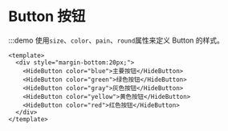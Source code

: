 <!--
 * @Author: hidetodong
 * @Date: 2022-08-14 20:04:03
 * @LastEditTime: 2022-08-14 22:06:31
 * @LastEditors: hidetodong
 * @Description: 
 * @FilePath: /hidetoxic-ui/docs/components/button/index.md
 * HIDETOXIC - 版权所有
-->
# Button 按钮

:::demo 使用`size`、`color`、`pain`、`round`属性来定义 Button 的样式。

```vue
<template>
  <div style="margin-bottom:20px;">
    <HideButton color="blue">主要按钮</HideButton>
    <HideButton color="green">绿色按钮</HideButton>
    <HideButton color="gray">灰色按钮</HideButton>
    <HideButton color="yellow">黄色按钮</HideButton>
    <HideButton color="red">红色按钮</HideButton>
  </div>
</template>
```